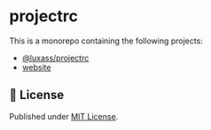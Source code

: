 # projectrc

This is a monorepo containing the following projects:
- [@luxass/projectrc](./packages/projectrc)
- [website](./www)

## 📄 License

Published under [MIT License](./LICENSE).

